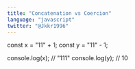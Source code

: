 ```yaml
---
title: "Concatenation vs Coercion"
language: "javascript"
twitter: "@Jkkr1996"
---
```


const x = "11" + 1;
const y = "11" - 1;

console.log(x); // "111"
console.log(y); // 10

